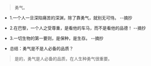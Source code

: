 >勇气。

- 1.一个人一旦深陷痛苦的深渊，除了靠勇气，就别无可恃。 --摘抄

- 2.在巴黎，一个人之受尊重，是看他的车马，而不是看他的品德！ --摘抄

- 3.一切生物的第一要则，是保种，是生存。 --摘抄

- 总结：勇气是不是人必备的品质？

>是的，勇气是人必备的品质，在人生种勇气很重要。
